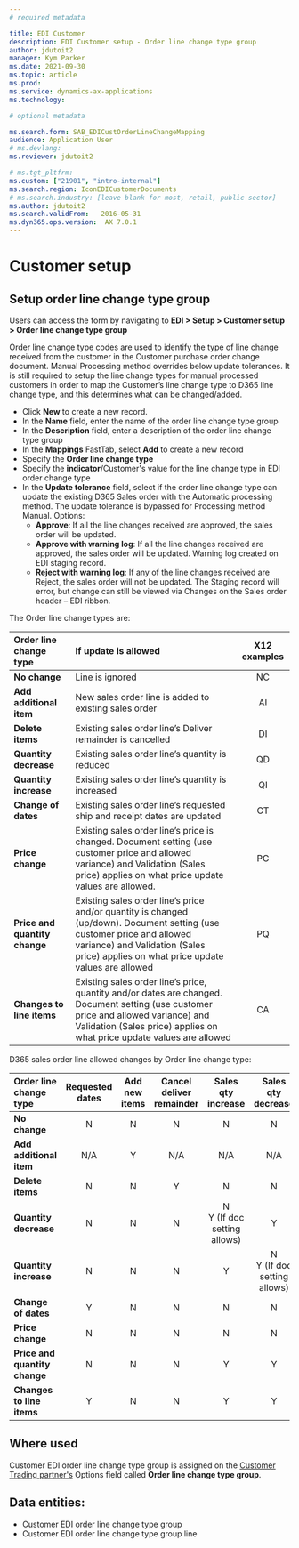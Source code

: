```yaml
---
# required metadata

title: EDI Customer
description: EDI Customer setup - Order line change type group
author: jdutoit2
manager: Kym Parker
ms.date: 2021-09-30
ms.topic: article
ms.prod: 
ms.service: dynamics-ax-applications
ms.technology: 

# optional metadata

ms.search.form: SAB_EDICustOrderLineChangeMapping  
audience: Application User
# ms.devlang: 
ms.reviewer: jdutoit2

# ms.tgt_pltfrm: 
ms.custom: ["21901", "intro-internal"]
ms.search.region: IconEDICustomerDocuments
# ms.search.industry: [leave blank for most, retail, public sector]
ms.author: jdutoit2
ms.search.validFrom:   2016-05-31
ms.dyn365.ops.version:  AX 7.0.1
---
```


# Customer setup
## Setup order line change type group

Users can access the form by navigating to **EDI > Setup > Customer setup > Order line change type group**

Order line change type codes are used to identify the type of line change received from the customer in the Customer purchase order change document.
Manual Processing method overrides below update tolerances. It is still required to setup the line change types for manual processed customers in order to map the Customer’s line change type to D365 line change type, and this determines what can be changed/added.

-	Click **New** to create a new record. 
-	In the **Name** field, enter the name of the order line change type group
-	In the **Description** field, enter a description of the order line change type group
-	In the **Mappings** FastTab, select **Add** to create a new record
-	Specify the **Order line change type**
-	Specify the **indicator**/Customer's value for the line change type in EDI order change type
-	In the **Update tolerance** field, select if the order line change type can update the existing D365 Sales order with the Automatic processing method. The update tolerance is bypassed for Processing method Manual. Options:
    - **Approve**: If all the line changes received are approved, the sales order will be updated.
    - **Approve with warning log**: If all the line changes received are approved, the sales order will be updated. Warning log created on EDI staging record.
    - **Reject with warning log**: If any of the line changes received are Reject, the sales order will not be updated. The Staging record will error, but change can still be viewed via Changes on the Sales order header – EDI ribbon.

The Order line change types are:

**Order line change type** 	        | **If update is allowed**                                      | **X12 examples**
:-----------------------------------|:-------------------------------------                         |:----------------:
**No change**                       | Line is ignored	                                            | NC
**Add additional item**             | New sales order line is added to existing sales order	        | AI
**Delete items**                    | Existing sales order line’s Deliver remainder is cancelled    | DI
**Quantity decrease**               | Existing sales order line’s quantity is reduced	            | QD
**Quantity increase**               | Existing sales order line’s quantity is increased	            | QI
**Change of dates**                 | Existing sales order line’s requested ship and receipt dates are updated	| CT
**Price change**                    | Existing sales order line’s price is changed. Document setting (use customer price and allowed variance) and Validation (Sales price) applies on what price update values are allowed. | PC
**Price and quantity change**       | Existing sales order line’s price and/or quantity is changed (up/down). Document setting (use customer price and allowed variance) and Validation (Sales price) applies on what price update values are allowed | PQ
**Changes to line items**           | Existing sales order line’s price, quantity and/or dates are changed. Document setting (use customer price and allowed variance) and Validation (Sales price) applies on what price update values are allowed	| CA

D365 sales order line allowed changes by Order line change type:

**Order line change type**  | **Requested dates** | **Add new items** | **Cancel deliver remainder** | **Sales qty increase** | **Sales qty decrease** | **Sales unit price**
:---------------------------|:--:                 | :--:              | :--:                         | :--:                   | :--:                   | :--:
**No change**	            | N                   |	N	              | N                            |	N                     | N                      | N
**Add additional item**	    | N/A	              | Y	              | N/A	                         | N/A	                  | N/A	                   | N/A
**Delete items**	        | N                   |	N	              | Y	                         | N                      |	N                      | N
**Quantity decrease**	    | N                   |	N                 |	N                            | N <br> Y (If doc setting allows) | Y            | N
**Quantity increase**	    | N                   | N	              | N	                         | Y	                  | N <br> Y (If doc setting allows) | N
**Change of dates**	        | Y	                  |	N	              | N	                         | N	                  | N                      | N
**Price change**	        | N                   |	N                 |	N                            | N                      |	N                      | Y
**Price and quantity change** | N                 |	N                 |	N                            | Y	                  | Y	                   | Y
**Changes to line items**	| Y	                  | N                 |	N                            | Y                      |	Y                      | Y


## Where used
Customer EDI order line change type group is assigned on the [Customer Trading partner's](../Trading-partner.md) Options field called **Order line change type group**.

## Data entities:
- Customer EDI order line change type group
- Customer EDI order line change type group line
